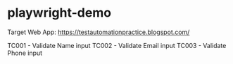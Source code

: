 # playwright-demo

Target Web App: https://testautomationpractice.blogspot.com/

TC001 - Validate Name input
TC002 - Validate Email input
TC003 - Validate Phone input
